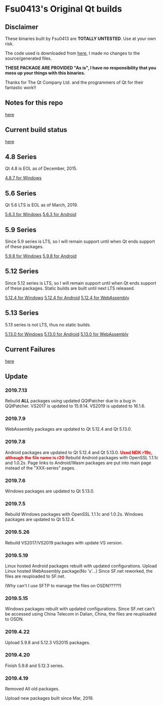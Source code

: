 # Fsu0413's Original Qt builds

## Disclaimer

These binaries built by Fsu0413 are __TOTALLY UNTESTED__. Use at your own risk.

The code used is downloaded from [here](http://download.qt.io), I made no changes to the source/generated files.

__THESE PACKAGE ARE PROVIDED "As is", I have no responsibility that you mess up your things with this binaries.__

Thanks for The Qt Company Ltd. and the programmers of Qt for their fantastic work!!

## Notes for this repo

[here](notes.md)

## Current build status

[here](status.md)

## 4.8 Series
Qt 4.8 is EOL as of December, 2015.

[4.8.7 for Windows](4.8.7-series.md)

## 5.6 Series
Qt 5.6 LTS is EOL as of March, 2019.

[5.6.3 for Windows](5.6.3-series.md)
[5.6.3 for Android](5.6.3-android.md)

## 5.9 Series
Since 5.9 series is LTS, so I will remain support until when Qt ends support of these packages.

[5.9.8 for Windows](5.9.8-series.md)
[5.9.8 for Android](5.9.8-android.md)

## 5.12 Series
Since 5.12 series is LTS, so I will remain support until when Qt ends support of these packages.
Static builds are built until next LTS released.

[5.12.4 for Windows](5.12.4-series.md)
[5.12.4 for Android](5.12.4-android.md)
[5.12.4 for WebAssembly](5.12.4-wasm.md)

## 5.13 Series
5.13 series is not LTS, thus no static builds.

[5.13.0 for Windows](5.13.0-series.md)
[5.13.0 for Android](5.13.0-android.md)
[5.13.0 for WebAssembly](5.13.0-wasm.md)

## Current Failures

[here](failures.md)

## Update

### 2019.7.13
Rebuild __ALL__ packages using updated QQtPatcher due to a bug in QQtPatcher.
VS2017 is updated to 15.9.14.
VS2019 is updated to 16.1.6.

### 2019.7.9
WebAssembly packages are updated to Qt 5.12.4 and Qt 5.13.0.

### 2019.7.8
Android packages are updated to Qt 5.12.4 and Qt 5.13.0. <font color=red>__Used NDK r19c, although the file name is r20__</font>
Rebuild Android packages with OpenSSL 1.1.1c and 1.0.2s.
Page links to Android/Wasm packages are put into main page instead of the "XXX-series" pages.

### 2019.7.6
Windows packages are updated to Qt 5.13.0.

### 2019.7.5
Rebuild Windows packages with OpenSSL 1.1.1c and 1.0.2s.
Windows packages are updated to Qt 5.12.4.

### 2019.5.26
Rebuild VS2017/VS2019 packages with update VS version.

### 2019.5.19
Linux hosted Android packages rebuilt with updated configurations.
Upload Linux hosted WebAssembly package(No 's'...)
Since SF.net reworked, the files are reuploaded to SF.net.

(Why can't I use SFTP to manage the files on OSDN?????)

### 2019.5.15
Windows packages rebuilt with updated configurations.
Since SF.net can't be accessed using China Telecom in Dalian, China, the files are reuploaded to OSDN.

### 2019.4.22
Upload 5.9.8 and 5.12.3 VS2015 packages.

### 2019.4.20
Finish 5.9.8 and 5.12.3 series.

### 2019.4.19
Removed All old packages.

Upload new packages built since Mar, 2019.
